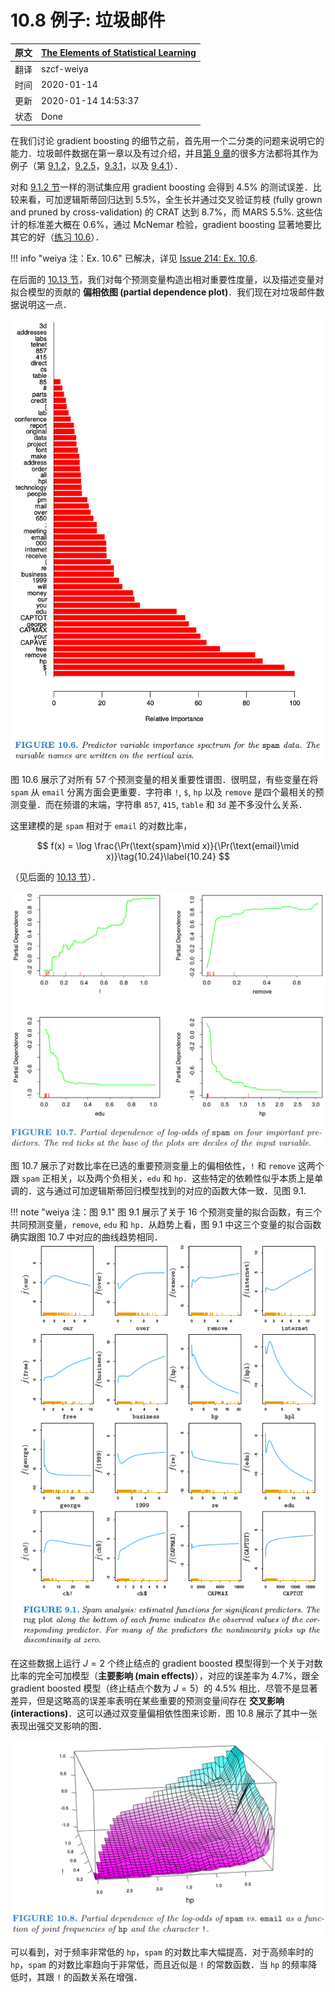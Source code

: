 # 10.8 例子: 垃圾邮件

| 原文   | [The Elements of Statistical Learning](https://web.stanford.edu/~hastie/ElemStatLearn/printings/ESLII_print12.pdf) |
| ---- | ---------------------------------------- |
| 翻译   | szcf-weiya                               |
| 时间   | 2020-01-14                               |
|更新|2020-01-14 14:53:37|
|状态|Done|

在我们讨论 gradient boosting 的细节之前，首先用一个二分类的问题来说明它的能力．垃圾邮件数据在第一章以及有过介绍，并且[第 9 章](/09-Additive-Models-Trees-and-Related-Methods/9.0-Introduction/index.html)的很多方法都将其作为例子（第 [9.1.2](/09-Additive-Models-Trees-and-Related-Methods/9.1-Generalized-Additive-Models/index.html#_3)，[9.2.5](/09-Additive-Models-Trees-and-Related-Methods/9.2-Tree-Based-Methods/index.html#_14)，[9.3.1](/09-Additive-Models-Trees-and-Related-Methods/9.3-PRIM/index.html#_1)，以及 [9.4.1](/09-Additive-Models-Trees-and-Related-Methods/9.4-MARS/index.html#_1)）．

对和 [9.1.2 节](/09-Additive-Models-Trees-and-Related-Methods/9.1-Generalized-Additive-Models/index.html#_3)一样的测试集应用 gradient boosting 会得到 4.5% 的测试误差．比较来看，可加逻辑斯蒂回归达到 5.5%，全生长并通过交叉验证剪枝 (fully grown and pruned by cross-validation) 的 CRAT 达到 8.7%，而 MARS 5.5%. 这些估计的标准差大概在 0.6%，通过 McNemar 检验，gradient boosting 显著地要比其它的好（[练习 10.6](https://github.com/szcf-weiya/ESL-CN/issues/214)）．

!!! info "weiya 注：Ex. 10.6"
    已解决，详见 [Issue 214: Ex. 10.6](https://github.com/szcf-weiya/ESL-CN/issues/214).

在后面的 [10.13 节](/10-Boosting-and-Additive-Trees/10.13-Interpretation/index.html)，我们对每个预测变量构造出相对重要性度量，以及描述变量对拟合模型的贡献的 **偏相依图 (partial dependence plot)**．我们现在对垃圾邮件数据说明这一点．

![](../img/10/fig10.6.png)

图 10.6 展示了对所有 57 个预测变量的相关重要性谱图．很明显，有些变量在将 `spam` 从 `email` 分离方面会更重要．字符串 `!`, `$`, `hp` 以及 `remove` 是四个最相关的预测变量．而在频谱的末端，字符串 `857`, `415`, `table` 和 `3d` 差不多没什么关系．

这里建模的是 `spam` 相对于 `email` 的对数比率，

$$
f(x) = \log \frac{\Pr(\text{spam}\mid x)}{\Pr(\text{email}\mid x)}\tag{10.24}\label{10.24}
$$

（见后面的 [10.13 节](/10-Boosting-and-Additive-Trees/10.13-Interpretation/index.html)）．

![](../img/10/fig10.7.png)

图 10.7 展示了对数比率在已选的重要预测变量上的偏相依性，`!` 和 `remove` 这两个跟 `spam` 正相关，以及两个负相关，`edu` 和 `hp`．这些特定的依赖性似乎本质上是单调的．这与通过可加逻辑斯蒂回归模型找到的对应的函数大体一致．见图 9.1.

!!! note "weiya 注：图 9.1"
    图 9.1 展示了关于 16 个预测变量的拟合函数，有三个共同预测变量，`remove`, `edu` 和 `hp`．从趋势上看，图 9.1 中这三个变量的拟合函数确实跟图 10.7 中对应的曲线趋势相同．
    ![](../img/09/fig9.1.png)
    

在这些数据上运行 $J=2$ 个终止结点的 gradient boosted 模型得到一个关于对数比率的完全可加模型（**主要影响 (main effects)**），对应的误差率为 4.7%，跟全 gradient boosted 模型（终止结点个数为 $J=5$）的 4.5% 相比．尽管不是显著差异，但是这略高的误差率表明在某些重要的预测变量间存在 **交叉影响 (interactions)**．这可以通过双变量偏相依性图来诊断．图 10.8 展示了其中一张表现出强交叉影响的图．

![](../img/10/fig10.8.png)

可以看到，对于频率非常低的 `hp`，`spam` 的对数比率大幅提高．对于高频率时的 `hp`，`spam` 的对数比率趋向于非常低，而且近似是 `!` 的常数函数．当 `hp` 的频率降低时，其跟 `!` 的函数关系在增强． 